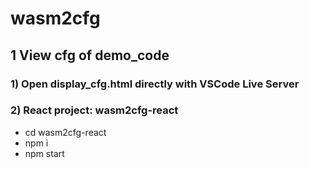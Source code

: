 # wasm2cfg

## 1 View cfg of demo_code
### 1) Open display_cfg.html directly with VSCode Live Server
### 2) React project: wasm2cfg-react
- cd wasm2cfg-react
- npm i 
- npm start